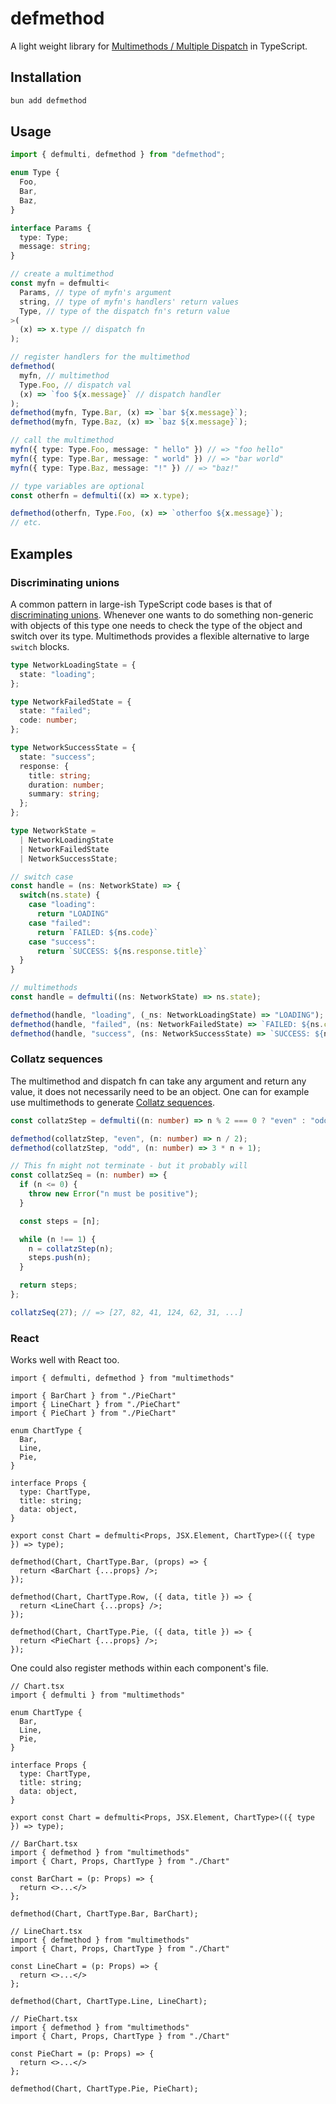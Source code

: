 # defmethod

A light weight library for [Multimethods / Multiple
Dispatch](https://en.wikipedia.org/wiki/Multiple_dispatch) in TypeScript.

## Installation

```sh
bun add defmethod
```

## Usage

```ts
import { defmulti, defmethod } from "defmethod";

enum Type {
  Foo,
  Bar,
  Baz,
}

interface Params {
  type: Type;
  message: string;
}

// create a multimethod
const myfn = defmulti<
  Params, // type of myfn's argument
  string, // type of myfn's handlers' return values
  Type, // type of the dispatch fn's return value
>(
  (x) => x.type // dispatch fn
);

// register handlers for the multimethod
defmethod(
  myfn, // multimethod
  Type.Foo, // dispatch val
  (x) => `foo ${x.message}` // dispatch handler
);
defmethod(myfn, Type.Bar, (x) => `bar ${x.message}`);
defmethod(myfn, Type.Baz, (x) => `baz ${x.message}`);

// call the multimethod
myfn({ type: Type.Foo, message: " hello" }) // => "foo hello"
myfn({ type: Type.Bar, message: " world" }) // => "bar world"
myfn({ type: Type.Baz, message: "!" }) // => "baz!"

// type variables are optional
const otherfn = defmulti((x) => x.type);

defmethod(otherfn, Type.Foo, (x) => `otherfoo ${x.message}`);
// etc.
```

## Examples

### Discriminating unions

A common pattern in large-ish TypeScript code bases is that of [discriminating
unions](https://www.typescriptlang.org/docs/handbook/unions-and-intersections.html#discriminating-unions).
Whenever one wants to do something non-generic with objects of this type one
needs to check the type of the object and switch over its type. Multimethods
provides a flexible alternative to large `switch` blocks.

```ts
type NetworkLoadingState = {
  state: "loading";
};

type NetworkFailedState = {
  state: "failed";
  code: number;
};

type NetworkSuccessState = {
  state: "success";
  response: {
    title: string;
    duration: number;
    summary: string;
  };
};

type NetworkState =
  | NetworkLoadingState
  | NetworkFailedState
  | NetworkSuccessState;

// switch case
const handle = (ns: NetworkState) => {
  switch(ns.state) {
    case "loading":
      return "LOADING"
    case "failed":
      return `FAILED: ${ns.code}`
    case "success":
      return `SUCCESS: ${ns.response.title}`
  }
}

// multimethods
const handle = defmulti((ns: NetworkState) => ns.state);

defmethod(handle, "loading", (_ns: NetworkLoadingState) => "LOADING");
defmethod(handle, "failed", (ns: NetworkFailedState) => `FAILED: ${ns.code}`);
defmethod(handle, "success", (ns: NetworkSuccessState) => `SUCCESS: ${ns.response.title}`);
```

### Collatz sequences

The multimethod and dispatch fn can take any argument and return any value, it
does not necessarily need to be an object. One can for example use multimethods
to generate [Collatz
sequences](https://en.wikipedia.org/wiki/Collatz_conjecture).

```ts
const collatzStep = defmulti((n: number) => n % 2 === 0 ? "even" : "odd");

defmethod(collatzStep, "even", (n: number) => n / 2);
defmethod(collatzStep, "odd", (n: number) => 3 * n + 1);

// This fn might not terminate - but it probably will
const collatzSeq = (n: number) => {
  if (n <= 0) {
    throw new Error("n must be positive");
  }

  const steps = [n];

  while (n !== 1) {
    n = collatzStep(n);
    steps.push(n);
  }

  return steps;
};

collatzSeq(27); // => [27, 82, 41, 124, 62, 31, ...]
```

### React

Works well with React too.

```tsx
import { defmulti, defmethod } from "multimethods"

import { BarChart } from "./PieChart"
import { LineChart } from "./PieChart"
import { PieChart } from "./PieChart"

enum ChartType {
  Bar,
  Line,
  Pie,
}

interface Props {
  type: ChartType,
  title: string;
  data: object,
}

export const Chart = defmulti<Props, JSX.Element, ChartType>(({ type }) => type);

defmethod(Chart, ChartType.Bar, (props) => {
  return <BarChart {...props} />;
});

defmethod(Chart, ChartType.Row, ({ data, title }) => {
  return <LineChart {...props} />;
});

defmethod(Chart, ChartType.Pie, ({ data, title }) => {
  return <PieChart {...props} />;
});
```

One could also register methods within each component's file.

```tsx
// Chart.tsx
import { defmulti } from "multimethods"

enum ChartType {
  Bar,
  Line,
  Pie,
}

interface Props {
  type: ChartType,
  title: string;
  data: object,
}

export const Chart = defmulti<Props, JSX.Element, ChartType>(({ type }) => type);

// BarChart.tsx
import { defmethod } from "multimethods"
import { Chart, Props, ChartType } from "./Chart"

const BarChart = (p: Props) => {
  return <>...</>
};

defmethod(Chart, ChartType.Bar, BarChart);

// LineChart.tsx
import { defmethod } from "multimethods"
import { Chart, Props, ChartType } from "./Chart"

const LineChart = (p: Props) => {
  return <>...</>
};

defmethod(Chart, ChartType.Line, LineChart);

// PieChart.tsx
import { defmethod } from "multimethods"
import { Chart, Props, ChartType } from "./Chart"

const PieChart = (p: Props) => {
  return <>...</>
};

defmethod(Chart, ChartType.Pie, PieChart);
```
